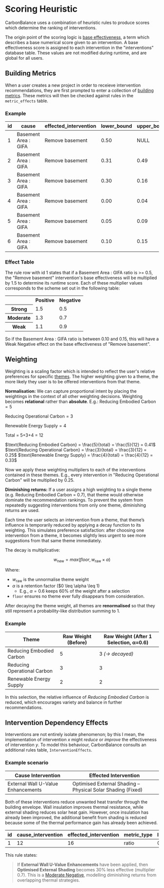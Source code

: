 # Scoring Heuristic

CarbonBalance uses a combination of heuristic rules to produce scores which determine the ranking of interventions.

The origin point of the scoring logic is [base effectiveness](../architecture/philosophy.md#base-effectiveness), a term which describes a base numerical score given to an intervention. A base effectiveness score is assigned to each intervention in the "interventions" database table. These values are not modified during runtime, and are global for all users.

## Building Metrics

When a user creates a new project in order to receieve intervention recommendations, they are first prompted to enter a collection of [building metrics](../architecture/philosophy.md#building-metrics). These metrics will then be checked against rules in the `metric_effects` table.

### Example

| id  | cause                           | effected_intervention            | lower_bound | upper_bound | multiplier |
|-----|---------------------------------|----------------------------------|-------------|-------------|------------|
| 1   | Basement Area : GIFA            | Remove basement                  | 0.50        | NULL        | 1.5        |
| 2   | Basement Area : GIFA            | Remove basement                  | 0.31        | 0.49        | 1.3        |
| 3   | Basement Area : GIFA            | Remove basement                  | 0.30        | 0.16        | 1.1        |
| 4   | Basement Area : GIFA            | Remove basement                  | 0.00        | 0.04        | 0.5        |
| 5   | Basement Area : GIFA            | Remove basement                  | 0.05        | 0.09        | 0.7        |
| 6   | Basement Area : GIFA            | Remove basement                  | 0.10        | 0.15        | 0.9        |

### Effect Table

The rule row with id 1 states that if a Basement Area : GIFA ratio is >= 0.5, the "Remove basement" intervention's base effectiveness will be multiplied by 1.5 to determine its runtime score. Each of these multiplier values corresponds to the scheme set out in the following table:
<table>
  <tr>
    <th></th><th>Positive</th><th>Negative</th>
  </tr>
  <tr>
    <th>Strong</th><td>1.5</td><td>0.5</td>
  </tr>
  <tr>
    <th>Moderate</th><td>1.3</td><td>0.7</td>
  </tr>
  <tr>
    <th>Weak</th><td>1.1</td><td>0.9</td>
  </tr>
</table>

So if the Basement Area : GIFA ratio is between 0.10 and 0.15, this will have a Weak Negative effect on the base effectiveness of "Remove basement".


## Weighting

Weighting is a scaling factor which is intended to reflect the user's relative preferences for specific [themes](../architecture/philosophy.md#themes). The higher weighting given to a theme, the more likely they user is to be offered interventions from that theme.

**Normalisation:**
We can capture proportional intent by placing the weightings in the context of all other weighting decisions. Weighting becomes **relational** rather than **absolute**.
E.g.:
$\text{Reducing Embodied Carbon} = 5$

$\text{Reducing Operational Carbon} = 3$

$\text{Renewable Energy Supply} = 4$

$\text{Total = 5+3+4 = 12}$

$\text{Reducing Embodied Carbon} = \frac{5}{total} = \frac{5}{12} = 0.41$
$\text{Reducing Operational Carbon} = \frac{3}{total} = \frac{3}{12} = 0.25$
$\text{Renewable Energy Supply} = \frac{4}{total} = \frac{4}{12} = 0.33$

Now we apply these weighting multipliers to each of the interventions contained in these themes. E.g., every intervention in "Reducing Operational Carbon" will be multiplied by $0.25$.

**Diminishing returns:**
If a user assigns a high weighting to a single theme (e.g. Reducing Embodied Carbon = 0.7), that theme would otherwise dominate the recommendation rankings. To prevent the system from repeatedly suggesting interventions from only one theme, diminishing returns are used.

Each time the user selects an intervention from a theme, that theme’s influence is temporarily reduced by applying a decay function to its weighting. This simulates preference satisfaction: after choosing one intervention from a theme, it becomes slightly less urgent to see more suggestions from that same theme immediately.

The decay is multiplicative:

$$w_\text{new} = max(floor, w_\text{raw} \times \alpha)$$

Where:
- $w_\text{raw}$ is the unnormalise theme weight
- $\alpha$ is a retention factor ($0 \leq \alpha \leq 1)
  - E.g., $\alpha = 0.6$ keeps 60% of the weight after a selection
- `floor` ensures no theme ever fully disappears from consideration.

After decaying the theme weight, all themes are **renormalised** so that they still represent a probability-like distribution summing to 1.

### Example

| Theme                       | Raw Weight (Before) | Raw Weight (After 1 Selection, α=0.6) |
| --------------------------- | ------------------- | ------------------------------------- |
| Reducing Embodied Carbon    | 5                   | 3 *(→ decayed)*                       |
| Reducing Operational Carbon | 3                   | 3                                     |
| Renewable Energy Supply     | 2                   | 2                                     |

In this selection, the relative influence of *Reducing Embodied Carbon* is reduced, which encourages variety and balance in further recommendations.

## Intervention Dependency Effects

Interventions are not entirely isolate phenomenon; by this I mean, the implementation of intervention $x$ might *reduce* or *improve* the effectiveness of intervention $y$. To model this behaviour, CarbonBalance consults an additional rules table, `InterventionEffects`.

### Example scenario

| Cause Intervention                     | Effected Intervention                                           |
| -------------------------------------- | --------------------------------------------------------------- |
| External Wall U-Value Enhancements | Optimised External Shading – Physical Solar Shading (Fixed) |

Both of these interventions reduce unwanted heat transfer through the building envelope. Wall insulation improves thermal resistance, while external shading reduces solar heat gain. However, once insulation has already been improved, the additional benefit from shading is reduced because some of the thermal performance gain has already been achieved.

| id | cause_intervention | effected_intervention | metric_type | lower_bound | upper_bound | multiplier |
| -- | ------------------ | --------------------- | ----------- | ----------- | ----------- | ---------- |
| 1  | 12                 | 16                    | ratio       | 0.80        | 1.30        | 0.7        |

This rule states:
> If **External Wall U-Value Enhancements** have been applied, then **Optimised External Shading** becomes 30% less effective (multiplier 0.7). This is a [Moderate Negative](../architecture/scoring.md#effect-table), modelling diminishing returns from overlapping thermal strategies.



